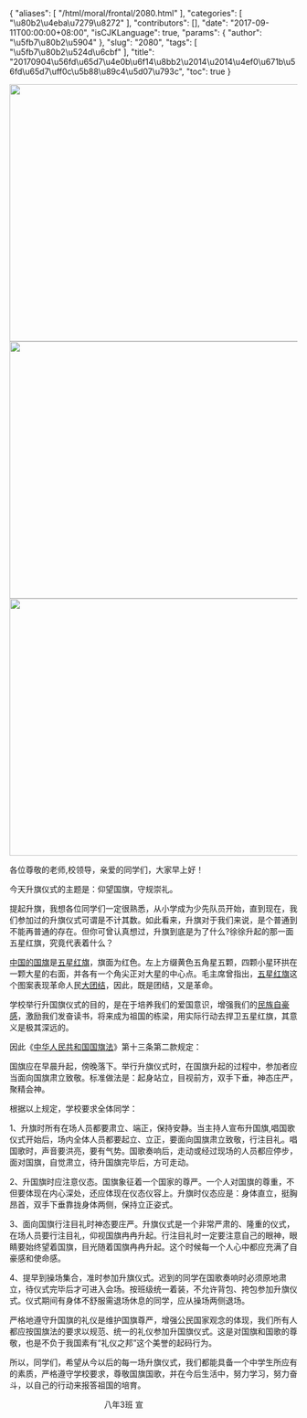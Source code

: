 {
    "aliases": [
        "/html/moral/frontal/2080.html"
    ],
    "categories": [
        "\u80b2\u4eba\u7279\u8272"
    ],
    "contributors": [],
    "date": "2017-09-11T00:00:00+08:00",
    "isCJKLanguage": true,
    "params": {
        "author": "\u5fb7\u80b2\u5904"
    },
    "slug": "2080",
    "tags": [
        "\u5fb7\u80b2\u524d\u6cbf"
    ],
    "title": "20170904\u56fd\u65d7\u4e0b\u6f14\u8bb2\u2014\u2014\u4ef0\u671b\u56fd\u65d7\uff0c\u5b88\u89c4\u5d07\u793c",
    "toc": true
}


<img
    src="https://cdn.tfls.online/mirror/full/6347b1ee105881fa9b430329db1159d1e373c5b2.jpg"
    style="display:block;margin-left:auto;margin-right:auto;"
    decoding="async"
    fetchpriority="auto"
    loading="lazy"
    height="450"
    width="600"
/>
<img
    src="https://cdn.tfls.online/mirror/full/e75b932a58d2c5a79a49475909461fa70d79ee35.jpg"
    style="display:block;margin-left:auto;margin-right:auto;"
    decoding="async"
    fetchpriority="auto"
    loading="lazy"
    height="450"
    width="600"
/>
<img
    src="https://cdn.tfls.online/mirror/full/6eda76d04a722f84cc9c8b0e04652dfdf32b04b5.jpg"
    style="display:block;margin-left:auto;margin-right:auto;"
    decoding="async"
    fetchpriority="auto"
    loading="lazy"
    height="450"
    width="600"
/>




  





各位尊敬的老师,校领导，亲爱的同学们，大家早上好！




今天升旗仪式的主题是：仰望国旗，守规崇礼。




提起升旗，我想各位同学们一定很熟悉，从小学成为少先队员开始，直到现在，我们参加过的升旗仪式可谓是不计其数。如此看来，升旗对于我们来说，是个普通到不能再普通的存在。但你可曾认真想过，升旗到底是为了什么?徐徐升起的那一面五星红旗，究竟代表着什么？




[中国的国旗](https://baike.baidu.com/item/%E4%B8%AD%E5%8D%8E%E4%BA%BA%E6%B0%91%E5%85%B1%E5%92%8C%E5%9B%BD%E5%9B%BD%E6%97%97)是[五星红旗](https://baike.baidu.com/item/%E4%BA%94%E6%98%9F%E7%BA%A2%E6%97%97/21897)，旗面为红色。左上方缀黄色五角星五颗，四颗小星环拱在一颗大星的右面，并各有一个角尖正对大星的中心点。毛主席曾指出，[五星红旗](https://baike.baidu.com/item/%E4%BA%94%E6%98%9F%E7%BA%A2%E6%97%97/6091951)这个图案表现革命人民[大团](https://baike.baidu.com/item/%E5%A4%A7%E5%9B%A2)[结](https://baike.baidu.com/item/%E7%BB%93)，因此，既是团结，又是革命。




学校举行升国旗仪式的目的，是在于培养我们的爱国意识，增强我们的[民族自豪感](https://www.baidu.com/s?wd=%E6%B0%91%E6%97%8F%E8%87%AA%E8%B1%AA%E6%84%9F&tn=44039180_cpr&fenlei=mv6quAkxTZn0IZRqIHckPjm4nH00T1YYnARduAcYrHRsnjD4rjFb0ZwV5Hcvrjm3rH6sPfKWUMw85HfYnjn4nH6sgvPsT6KdThsqpZwYTjCEQLGCpyw9Uz4Bmy-bIi4WUvYETgN-TLwGUv3ErH61nWfLn1R4njm3PHD3rjb4)，激励我们发奋读书，将来成为祖国的栋梁，用实际行动去捍卫五星红旗，其意义是极其深远的。




因此《[中华人民共和国国旗法](https://www.baidu.com/s?wd=%E4%B8%AD%E5%8D%8E%E4%BA%BA%E6%B0%91%E5%85%B1%E5%92%8C%E5%9B%BD%E5%9B%BD%E6%97%97%E6%B3%95&tn=44039180_cpr&fenlei=mv6quAkxTZn0IZRqIHckPjm4nH00T1Ykuhwbnj6krHfkPyw-n1md0ZwV5Hcvrjm3rH6sPfKWUMw85HfYnjn4nH6sgvPsT6KdThsqpZwYTjCEQLGCpyw9Uz4Bmy-bIi4WUvYETgN-TLwGUv3En1b4PW6YPjRs)》第十三条第二款规定：  

 国旗应在早晨升起，傍晚落下。举行升旗仪式时，在国旗升起的过程中，参加者应当面向国旗肃立致敬。标准做法是：起身站立，目视前方，双手下垂，神态庄严，聚精会神。 




根据以上规定，学校要求全体同学：  

 1、升旗时所有在场人员都要肃立、端正，保持安静。当主持人宣布升国旗,唱国歌仪式开始后，场内全体人员都要起立、立正，要面向国旗肃立致敬，行注目礼。唱国歌时，声音要洪亮，要有气势。国歌奏响后，走动或经过现场的人员都应停步，面对国旗，自觉肃立，待升国旗完毕后，方可走动。




2、升国旗时应注意仪态。国旗象征着一个国家的尊严。一个人对国旗的尊重，不但要体现在内心深处，还应体现在仪态仪容上。升旗时仪态应是：身体直立，挺胸昂首，双手下垂靠拢身体两侧，保持立正姿式。  

 3、面向国旗行注目礼时神态要庄严。升旗仪式是一个非常严肃的、隆重的仪式，在场人员要行注目礼，仰视国旗冉冉升起。行注目礼时一定要注意自己的眼神，眼睛要始终望着国旗，目光随着国旗冉冉升起。这个时候每一个人心中都应充满了自豪感和使命感。  

 4、提早到操场集合，准时参加升旗仪式。迟到的同学在国歌奏响时必须原地肃立，待仪式完毕后才可进入会场。按班级统一着装，不允许背包、挎包参加升旗仪式。仪式期间有身体不舒服需退场休息的同学，应从操场两侧退场。




严格地遵守升国旗的礼仪是维护国旗尊严，增强公民国家观念的体现，我们所有人都应按国旗法的要求以规范、统一的礼仪参加升国旗仪式。这是对国旗和国歌的尊敬，也是不负于我国素有“礼仪之邦”这个美誉的起码行为。




所以，同学们，希望从今以后的每一场升旗仪式，我们都能具备一个中学生所应有的素质，严格遵守学校要求，尊敬国旗国歌，并在今后生活中，努力学习，努力奋斗，以自己的行动来报答祖国的培育。




  






                                          八年3班 宣




  



